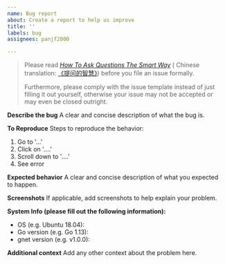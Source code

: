 ```yaml
---
name: Bug report
about: Create a report to help us improve
title: ''
labels: bug
assignees: panjf2000

---
```


> Please read [<u>*How To Ask Questions The Smart Way*</u>](http://www.catb.org/~esr/faqs/smart-questions.html) ( Chinese translation: [《提问的智慧》](https://github.com/ryanhanwu/How-To-Ask-Questions-The-Smart-Way/blob/main/README-zh_CN.md)) before you file an issue formally.
> 
> Furthermore, please comply with the issue template instead of just filling it out yourself, otherwise your issue may not be accepted or may even be closed outright.

**Describe the bug**
A clear and concise description of what the bug is.

**To Reproduce**
Steps to reproduce the behavior:
1. Go to '...'
2. Click on '....'
3. Scroll down to '....'
4. See error

**Expected behavior**
A clear and concise description of what you expected to happen.

**Screenshots**
If applicable, add screenshots to help explain your problem.

**System Info (please fill out the following information):**
 - OS (e.g. Ubuntu 18.04): 
 - Go version (e.g. Go 1.13): 
 - gnet version (e.g. v1.0.0): 

**Additional context**
Add any other context about the problem here.
